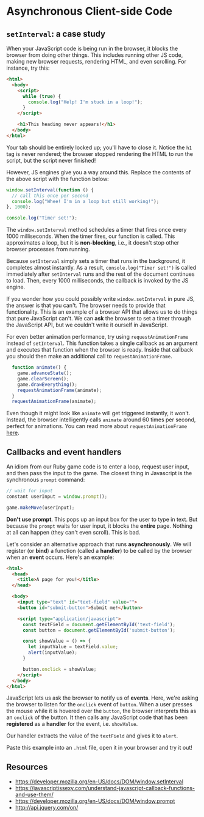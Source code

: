 # Asynchronous Client-side Code

## `setInterval`: a case study

When your JavaScript code is being run in the browser, it blocks the
browser from doing other things. This includes running other JS code,
making new browser requests, rendering HTML, and even scrolling. For instance, try this:

```html
<html>
  <body>
    <script>
      while (true) {
        console.log("Help! I'm stuck in a loop!");
      }
    </script>

    <h1>This heading never appears!</h1>
  </body>
</html>
```

Your tab should be entirely locked up; you'll have to close it. Notice
the `h1` tag is never rendered; the browser stopped rendering the HTML to run the script, but the script never finished!

However, JS engines give you a way around this. Replace the contents of the above script with the function below:

```javascript
window.setInterval(function () {
  // call this once per second
  console.log("Whee! I'm in a loop but still working!");
}, 1000);

console.log("Timer set!");
```

The `window.setInterval` method schedules a timer that fires once
every 1000 milliseconds. When the timer fires, our function is
called. This approximates a loop, but it is **non-blocking**, i.e., it doesn't stop other browser processes from running. 


Because `setInterval` simply sets a timer that runs in the background, it completes almost instantly. As a result, `console.log("Timer set!")` is called immediately after `setInterval` runs and the rest of the document continues to load. Then, every 1000 milliseconds, the callback is invoked by the JS engine. 

If you wonder how you could possibly write `window.setInterval` in
pure JS, the answer is that you can't. The browser needs to provide
that functionality. This is an example of a browser API that allows us
to do things that pure JavaScript can't. We can **ask** the
browser to set a timer through the JavaScript API, but we couldn't
write it ourself in JavaScript.

For even better animation performance, try using `requestAnimationFrame`
instead of `setInterval`. This function takes a single callback as an argument and executes that function when the browser is ready. Inside that callback you should then make an additional call to `requestAnimationFrame`.

```javascript
  function animate() {
    game.advanceState();
    game.clearScreen();
    game.drawEverything();
    requestAnimationFrame(animate);
  }
  requestAnimationFrame(animate);
```

Even though it might look like `animate` will get triggered instantly, it won't. Instead, the browser intelligently calls `animate` around 60 times per second, perfect for animations. You can read more about `requestAnimationFrame` [here](https://developer.mozilla.org/en-US/docs/Web/API/window/requestAnimationFrame).

## Callbacks and event handlers

An idiom from our Ruby game code is to enter a loop, request user
input, and then pass the input to the game. The closest thing in Javascript is the synchronous `prompt` command:

```javascript
// wait for input
constant userInput = window.prompt();

game.makeMove(userInput);
```

**Don't use prompt**. This pops up an input box for the user to type
in text. But because the `prompt` waits for user input, it blocks the
**entire** page. Nothing at all can happen (they can't even
scroll). This is bad.

Let's consider an alternative approach that runs **asynchronously**. We will register (or **bind**) a function (called a **handler**) to be called by the browser when an **event** occurs. Here's an example:

```html
<html>
  <head>
    <title>A page for you!</title>
  </head>

  <body>
    <input type="text" id="text-field" value="">
    <button id="submit-button">Submit me!</button>

    <script type="application/javascript">
      const textField = document.getElementById('text-field');
      const button = document.getElementById('submit-button');

      const showValue = () => {
        let inputValue = textField.value;
        alert(inputValue);
      }

      button.onclick = showValue;
    </script>
  </body>
</html>
```

JavaScript lets us ask the browser to notify us of **events**. Here,
we're asking the browser to listen for the `onclick` event of `button`. When a user presses the mouse while it is hovered over the `button`, the browser interprets this as an `onclick` of the button. It then calls any JavaScript code that has been **registered** as a **handler** for the event, i.e. `showValue`.

Our handler extracts the value of the `textField` and gives it to `alert`.

Paste this example into an `.html` file, open it in your browser and try it out!

## Resources

* https://developer.mozilla.org/en-US/docs/DOM/window.setInterval
* https://javascriptissexy.com/understand-javascript-callback-functions-and-use-them/
* https://developer.mozilla.org/en-US/docs/DOM/window.prompt
* http://api.jquery.com/on/
